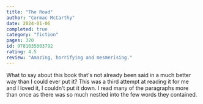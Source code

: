 ```yaml
---
title: "The Road"
author: "Cormac McCarthy"
date: 2024-01-06
completed: true
category: "fiction"
pages: 320
id: 9781035003792
rating: 4.5
review: "Amazing, horrifying and mesmerising."
---
```


What to say about this book that's not already been said in a much better way than I could ever put it? This was a third attempt at reading it for me and I loved it, I couldn't put it down. I read many of the paragraphs more than once as there was so much nestled into the few words they contained.
